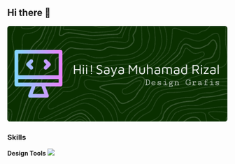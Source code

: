 ## Hi there 👋

![Header](./github-header-image.png)

### Skills
**Design Tools**
<img src="{https://img.shields.io/badge/Canva-%2300C4CC.svg?&style=for-the-badge&logo=Canva&logoColor=white}" />